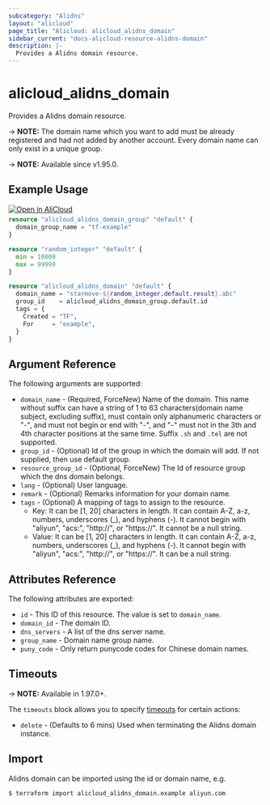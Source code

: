 ```yaml
---
subcategory: "Alidns"
layout: "alicloud"
page_title: "Alicloud: alicloud_alidns_domain"
sidebar_current: "docs-alicloud-resource-alidns-domain"
description: |-
  Provides a Alidns domain resource.
---
```


# alicloud_alidns_domain

Provides a Alidns domain resource.

-> **NOTE:** The domain name which you want to add must be already registered and had not added by another account. Every domain name can only exist in a unique group.

-> **NOTE:** Available since v1.95.0.

## Example Usage

<div style="display: block;margin-bottom: 40px;"><div class="oics-button" style="float: right;position: absolute;margin-bottom: 10px;">
  <a href="https://api.aliyun.com/terraform?resource=alicloud_alidns_domain&exampleId=b0eea6b5-3a36-f056-c28d-d77f58768eccacc1eca1&activeTab=example&spm=docs.r.alidns_domain.0.b0eea6b53a&intl_lang=EN_US" target="_blank">
    <img alt="Open in AliCloud" src="https://img.alicdn.com/imgextra/i1/O1CN01hjjqXv1uYUlY56FyX_!!6000000006049-55-tps-254-36.svg" style="max-height: 44px; max-width: 100%;">
  </a>
</div></div>

```terraform
resource "alicloud_alidns_domain_group" "default" {
  domain_group_name = "tf-example"
}

resource "random_integer" "default" {
  min = 10000
  max = 99999
}

resource "alicloud_alidns_domain" "default" {
  domain_name = "starmove-${random_integer.default.result}.abc"
  group_id    = alicloud_alidns_domain_group.default.id
  tags = {
    Created = "TF",
    For     = "example",
  }
}
```
## Argument Reference

The following arguments are supported:

* `domain_name` - (Required, ForceNew) Name of the domain. This name without suffix can have a string of 1 to 63 characters(domain name subject, excluding suffix), must contain only alphanumeric characters or "-", and must not begin or end with "-", and "-" must not in the 3th and 4th character positions at the same time. Suffix `.sh` and `.tel` are not supported.
* `group_id` - (Optional) Id of the group in which the domain will add. If not supplied, then use default group.
* `resource_group_id` - (Optional, ForceNew) The Id of resource group which the dns domain belongs.
* `lang` - (Optional) User language.
* `remark` - (Optional) Remarks information for your domain name.
* `tags` - (Optional) A mapping of tags to assign to the resource.
    - Key: It can be [1, 20] characters in length. It can contain A-Z, a-z, numbers, underscores (_), and hyphens (-). It cannot begin with "aliyun", "acs:", "http://", or "https://". It cannot be a null string.
    - Value: It can be [1, 20] characters in length. It can contain A-Z, a-z, numbers, underscores (_), and hyphens (-). It cannot begin with "aliyun", "acs:", "http://", or "https://". It can be a null string.

## Attributes Reference

The following attributes are exported:

* `id` - This ID of this resource. The value is set to `domain_name`.
* `domain_id` - The domain ID.
* `dns_servers` - A list of the dns server name.
* `group_name` - Domain name group name.
* `puny_code` - Only return punycode codes for Chinese domain names.

## Timeouts

-> **NOTE:** Available in 1.97.0+.

The `timeouts` block allows you to specify [timeouts](https://www.terraform.io/docs/configuration-0-11/resources.html#timeouts) for certain actions:

* `delete` - (Defaults to 6 mins) Used when terminating the Alidns domain instance.  

## Import

Alidns domain can be imported using the id or domain name, e.g.

```shell
$ terraform import alicloud_alidns_domain.example aliyun.com
```
